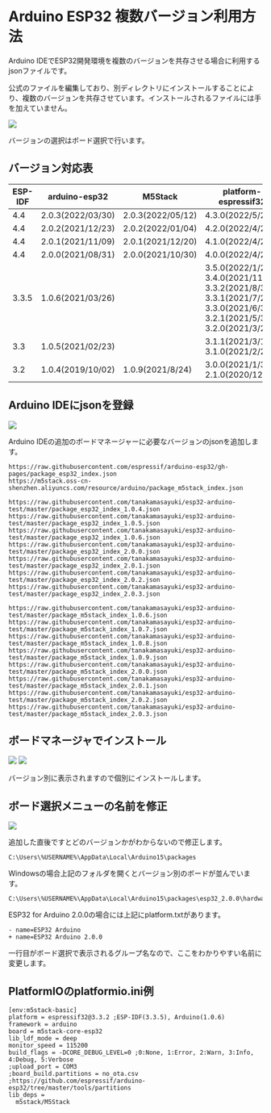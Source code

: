 # Arduino ESP32 複数バージョン利用方法

Arduino IDEでESP32開発環境を複数のバージョンを共存させる場合に利用するjsonファイルです。

公式のファイルを編集しており、別ディレクトリにインストールすることにより、複数のバージョンを共存させています。インストールされるファイルには手を加えていません。

![](img/top.png)

バージョンの選択はボード選択で行います。

## バージョン対応表

| ESP-IDF | arduino-esp32     | M5Stack           | platform-espressif32                                                                                       |
|---------|-------------------|-------------------|------------------------------------------------------------------------------------------------------------|
| 4.4     | 2.0.3(2022/03/30) | 2.0.3(2022/05/12) | 4.3.0(2022/5/21)                                                                                           |
| 4.4     | 2.0.2(2021/12/23) | 2.0.2(2022/01/04) | 4.2.0(2022/4/29)                                                                                           |
| 4.4     | 2.0.1(2021/11/09) | 2.0.1(2021/12/20) | 4.1.0(2022/4/22)                                                                                           |
| 4.4     | 2.0.0(2021/08/31) | 2.0.0(2021/10/30) | 4.0.0(2022/4/22)                                                                                           |
| 3.3.5   | 1.0.6(2021/03/26) |                   | 3.5.0(2022/1/28)<br />3.4.0(2021/11/12)<br />3.3.2(2021/8/31)<br />3.3.1(2021/7/27)<br   />3.3.0(2021/6/30)<br />3.2.1(2021/5/31)<br />3.2.0(2021/3/29) |
| 3.3     | 1.0.5(2021/02/23) |                   | 3.1.1(2021/3/19)<br />3.1.0(2021/2/26)                                                                     |
| 3.2     | 1.0.4(2019/10/02) | 1.0.9(2021/8/24)  | 3.0.0(2021/1/30)<br />2.1.0(2020/12/2)                                                                     |

## Arduino IDEにjsonを登録

![](img/add_json.png)

Arduino IDEの追加のボードマネージャーに必要なバージョンのjsonを追加します。

```
https://raw.githubusercontent.com/espressif/arduino-esp32/gh-pages/package_esp32_index.json
https://m5stack.oss-cn-shenzhen.aliyuncs.com/resource/arduino/package_m5stack_index.json

https://raw.githubusercontent.com/tanakamasayuki/esp32-arduino-test/master/package_esp32_index_1.0.4.json
https://raw.githubusercontent.com/tanakamasayuki/esp32-arduino-test/master/package_esp32_index_1.0.5.json
https://raw.githubusercontent.com/tanakamasayuki/esp32-arduino-test/master/package_esp32_index_1.0.6.json
https://raw.githubusercontent.com/tanakamasayuki/esp32-arduino-test/master/package_esp32_index_2.0.0.json
https://raw.githubusercontent.com/tanakamasayuki/esp32-arduino-test/master/package_esp32_index_2.0.1.json
https://raw.githubusercontent.com/tanakamasayuki/esp32-arduino-test/master/package_esp32_index_2.0.2.json
https://raw.githubusercontent.com/tanakamasayuki/esp32-arduino-test/master/package_esp32_index_2.0.3.json

https://raw.githubusercontent.com/tanakamasayuki/esp32-arduino-test/master/package_m5stack_index_1.0.6.json
https://raw.githubusercontent.com/tanakamasayuki/esp32-arduino-test/master/package_m5stack_index_1.0.7.json
https://raw.githubusercontent.com/tanakamasayuki/esp32-arduino-test/master/package_m5stack_index_1.0.8.json
https://raw.githubusercontent.com/tanakamasayuki/esp32-arduino-test/master/package_m5stack_index_1.0.9.json
https://raw.githubusercontent.com/tanakamasayuki/esp32-arduino-test/master/package_m5stack_index_2.0.0.json
https://raw.githubusercontent.com/tanakamasayuki/esp32-arduino-test/master/package_m5stack_index_2.0.1.json
https://raw.githubusercontent.com/tanakamasayuki/esp32-arduino-test/master/package_m5stack_index_2.0.2.json
https://raw.githubusercontent.com/tanakamasayuki/esp32-arduino-test/master/package_m5stack_index_2.0.3.json
```

## ボードマネージャでインストール

![](img/esp32.png)
![](img/m5stack.png)

バージョン別に表示されますので個別にインストールします。

## ボード選択メニューの名前を修正

![](img/noname.png)

追加した直後ですとどのバージョンかがわからないので修正します。

```
C:\Users\%USERNAME%\AppData\Local\Arduino15\packages
```

Windowsの場合上記のフォルダを開くとバージョン別のボードが並んでいます。

```
C:\Users\%USERNAME%\AppData\Local\Arduino15\packages\esp32_2.0.0\hardware\esp32\2.0.0\platform.txt
```

ESP32 for Arduino 2.0.0の場合には上記にplatform.txtがあります。

```
- name=ESP32 Arduino
+ name=ESP32 Arduino 2.0.0
```

一行目がボード選択で表示されるグループ名なので、ここをわかりやすい名前に変更します。

## PlatformIOのplatformio.ini例
```
[env:m5stack-basic]
platform = espressif32@3.3.2 ;ESP-IDF(3.3.5), Arduino(1.0.6)
framework = arduino
board = m5stack-core-esp32
lib_ldf_mode = deep
monitor_speed = 115200
build_flags = -DCORE_DEBUG_LEVEL=0 ;0:None, 1:Error, 2:Warn, 3:Info, 4:Debug, 5:Verbose
;upload_port = COM3
;board_build.partitions = no_ota.csv ;https://github.com/espressif/arduino-esp32/tree/master/tools/partitions
lib_deps = 
  m5stack/M5Stack
```
